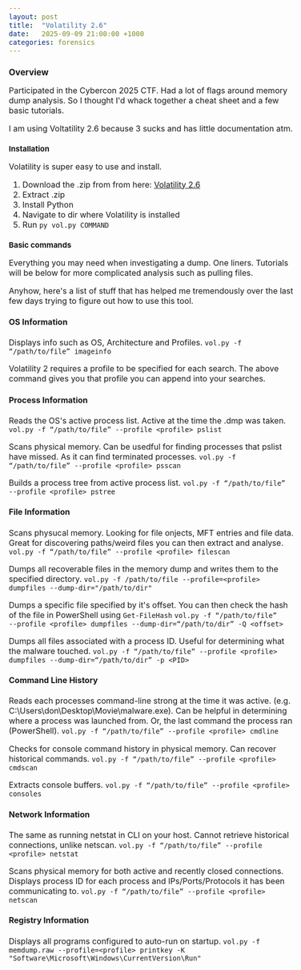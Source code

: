```yaml
---
layout: post
title:  "Volatility 2.6"
date:   2025-09-09 21:00:00 +1000
categories: forensics
---
```


<style>
  body { font-size: 16px; }
  body {font-family: 'Inter', sans-serif}
  h1 { font-size: 19px !important; }
  h2 { font-size: 17px !important; }
  h3 { font-size: 15px !important; }
</style>

## Overview

Participated in the Cybercon 2025 CTF. Had a lot of flags around memory dump analysis. So I thought I'd whack together a cheat sheet and a few basic tutorials.

I am using Voltatility 2.6 because 3 sucks and has little documentation atm.

### Installation

Volatility is super easy to use and install. 

1. Download the .zip from from here: [Volatility 2.6](https://github.com/volatilityfoundation/volatility/releases)
2. Extract .zip
3. Install Python
4. Navigate to dir where Volatility is installed
5. Run ``py vol.py COMMAND``

### Basic commands

Everything you may need when investigating a dump. One liners. Tutorials will be below for more complicated analysis such as pulling files.

Anyhow, here's a list of stuff that has helped me tremendously over the last few days trying to figure out how to use this tool. 

#### OS Information
Displays info such as OS, Architecture and Profiles.
``vol.py -f “/path/to/file” imageinfo``

Volatility 2 requires a profile to be specified for each search. The above command gives you that profile you can append into your searches.

#### Process Information
Reads the OS's active process list. Active at the time the .dmp was taken.
``vol.py -f “/path/to/file” ‑‑profile <profile> pslist``

Scans physical memory. Can be usedful for finding processes that pslist have missed. As it can find terminated processes.
``vol.py -f “/path/to/file” ‑‑profile <profile> psscan``

Builds a process tree from active process list.
``vol.py -f “/path/to/file” ‑‑profile <profile> pstree``

#### File Information
Scans physucal memory. Looking for file onjects, MFT entries and file data. Great for discovering paths/weird files you can then extract and analyse.
``vol.py -f “/path/to/file” ‑‑profile <profile> filescan``

Dumps all recoverable files in the memory dump and writes them to the specified directory.
``vol.py -f /path/to/file --profile=<profile> dumpfiles --dump-dir="/path/to/dir"``

Dumps a specific file specified by it's offset. You can then check the hash of the file in PowerShell using ``Get-FileHash``
``vol.py -f “/path/to/file” ‑‑profile <profile> dumpfiles ‑‑dump-dir=“/path/to/dir” -Q <offset>``

Dumps all files associated with a process ID. Useful for determining what the malware touched.
``vol.py -f “/path/to/file” ‑‑profile <profile> dumpfiles ‑‑dump-dir=“/path/to/dir” -p <PID>``

#### Command Line History
Reads each processes command-line strong at the time it was active. (e.g. C:\Users\don\Desktop\Movie\malware.exe). Can be helpful in determining where a process was launched from. Or, the last command the process ran (PowerShell).
``vol.py -f “/path/to/file” ‑‑profile <profile> cmdline``

Checks for console command history in physical memory. Can recover historical commands.
``vol.py -f “/path/to/file” ‑‑profile <profile> cmdscan``

Extracts console buffers.
``vol.py -f “/path/to/file” ‑‑profile <profile> consoles``

#### Network Information
The same as running netstat in CLI on your host. Cannot retrieve historical connections, unlike netscan.
``vol.py -f “/path/to/file” ‑‑profile <profile> netstat``

Scans physical memory for both active and recently closed connections. Displays process ID for each process and IPs/Ports/Protocols it has been communicating to.
``vol.py -f “/path/to/file” ‑‑profile <profile> netscan``

#### Registry Information
Displays all programs configured to auto-run on startup. 
``vol.py -f memdump.raw --profile=<profile> printkey -K "Software\Microsoft\Windows\CurrentVersion\Run"``